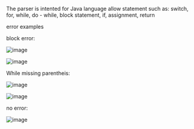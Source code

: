
The parser is intented for Java language
allow statement such as:
switch, for, while, do - while, block statement, if, assignment, return


error examples

block error:

![image](https://user-images.githubusercontent.com/32965196/144347906-44137069-12d6-4c3b-81ac-6aa06fb2fc5d.png)



![image](https://user-images.githubusercontent.com/32965196/144348549-98d4f0fd-dc9b-4bbf-811b-9f148fb789a9.png)



While missing parentheis:

![image](https://user-images.githubusercontent.com/32965196/144349778-f39e350d-056b-4bb1-be23-ff7e590d7be4.png)

![image](https://user-images.githubusercontent.com/32965196/144349949-731fa55d-e6cf-4d39-9000-4c0c8bd3c96e.png)




no error:

![image](https://user-images.githubusercontent.com/32965196/144348894-2b1bc8e4-62a9-40db-9aec-c4de9c04175f.png)






